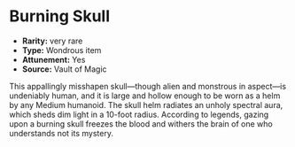
# Burning Skull

* **Rarity:** very rare
* **Type:** Wondrous item
* **Attunement:** Yes
* **Source:** Vault of Magic


This appallingly misshapen skull—though alien and monstrous in aspect—is undeniably human, and it is large and hollow enough to be worn as a helm by any Medium humanoid. The skull helm radiates an unholy spectral aura, which sheds dim light in a 10-foot radius. According to legends, gazing upon a burning skull freezes the blood and withers the brain of one who understands not its mystery.
